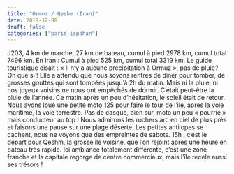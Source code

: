 ```yaml
---
title: "Ormuz / Qeshm (Iran)"
date: 2019-12-08
draft: false
categories: ["paris-ispahan"]
---
```


J203, 4 km de marche, 27 km de bateau, cumul à pied 2978 km, cumul total 7496 km. En Iran : Cumul à pied 525 km, cumul total 3319 km.
Le guide touristique disait : « Il n’y a aucune précipitation à Ormuz », pas de pluie? Oh que si ! Elle a attendu que nous soyons rentrés de dîner pour tomber, de grosses gouttes qui sont tombées jusqu’à 2h du matin. Mais ni la pluie, ni nos joyeux voisins ne nous ont empêchés de dormir. C’était peut-être la pluie de l’année. Ce matin après un peu d’hésitation, le soleil était de retour. Nous avons loué une petite moto 125 pour faire le tour de l’île, après la voie maritime, la voie terrestre. Pas de casque, bien sur, moto un peu « pourrie » mais conducteur au top ! Nous admirons les rochers arc en ciel de plus près et faisons une pause sur une plage déserte. Les petites antilopes se cachent, nous ne voyons que des empreintes de sabots.
15h , c’est le départ pour Qeshm, la grosse île voisine, que l’on rejoint après une heure en bateau très rapide. Ici ambiance totalement différente, c’est une zone franche et la capitale regorge de centre commerciaux, mais l’île recèle aussi ses trésors !
